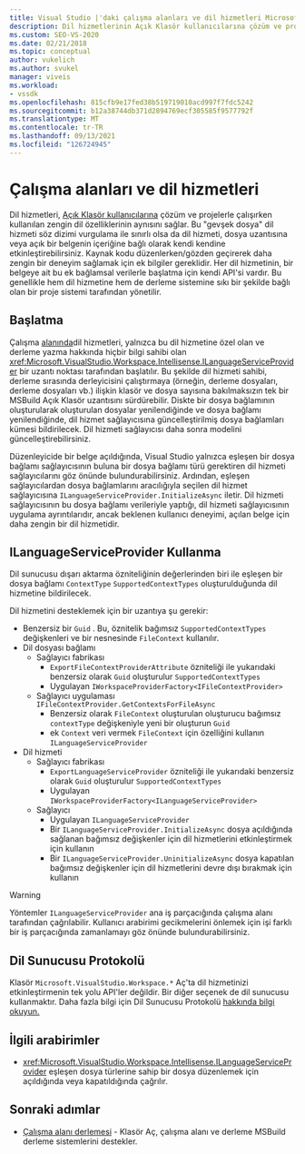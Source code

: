 ```yaml
---
title: Visual Studio |'daki çalışma alanları ve dil hizmetleri Microsoft Docs
description: Dil hizmetlerinin Açık Klasör kullanıcılarına çözüm ve projelerle çalışırken kullanılan zengin dil özelliklerinin aynısını nasıl sağlay olduklarını öğrenin.
ms.custom: SEO-VS-2020
ms.date: 02/21/2018
ms.topic: conceptual
author: vukelich
ms.author: svukel
manager: viveis
ms.workload:
- vssdk
ms.openlocfilehash: 815cfb9e17fed38b519719010acd997f7fdc5242
ms.sourcegitcommit: b12a38744db371d2894769ecf305585f9577792f
ms.translationtype: MT
ms.contentlocale: tr-TR
ms.lasthandoff: 09/13/2021
ms.locfileid: "126724945"
---
```

# <a name="workspaces-and-language-services"></a>Çalışma alanları ve dil hizmetleri

Dil hizmetleri, [Açık Klasör kullanıcılarına](../ide/develop-code-in-visual-studio-without-projects-or-solutions.md) çözüm ve projelerle çalışırken kullanılan zengin dil özelliklerinin aynısını sağlar. Bu "gevşek dosya" dil hizmeti söz dizimi vurgulama ile sınırlı olsa da dil hizmeti, dosya uzantısına veya açık bir belgenin içeriğine bağlı olarak kendi kendine etkinleştirebilirsiniz. Kaynak kodu düzenlerken/gözden geçirerek daha zengin bir deneyim sağlamak için ek bilgiler gereklidir. Her dil hizmetinin, bir belgeye ait bu ek bağlamsal verilerle başlatma için kendi API'si vardır. Bu genellikle hem dil hizmetine hem de derleme sistemine sıkı bir şekilde bağlı olan bir proje sistemi tarafından yönetilir.

## <a name="initialization"></a>Başlatma

Çalışma [alanında](workspaces.md)dil hizmetleri, yalnızca bu dil hizmetine özel olan ve derleme yazma hakkında hiçbir bilgi sahibi olan <xref:Microsoft.VisualStudio.Workspace.Intellisense.ILanguageServiceProvider> bir uzantı noktası tarafından başlatılır. Bu şekilde dil hizmeti sahibi, derleme sırasında derleyicisini çalıştırmaya (örneğin, derleme dosyaları, derleme dosyaları vb.) ilişkin klasör ve dosya sayısına bakılmaksızın tek bir MSBuild Açık Klasör uzantısını sürdürebilir. Diskte bir dosya bağlamının oluşturularak oluşturulan dosyalar yenilendiğinde ve dosya bağlamı yenilendiğinde, dil hizmet sağlayıcısına güncelleştirilmiş dosya bağlamları kümesi bildirilecek. Dil hizmeti sağlayıcısı daha sonra modelini güncelleştirebilirsiniz.

Düzenleyicide bir belge açıldığında, Visual Studio yalnızca eşleşen bir dosya bağlamı sağlayıcısının buluna bir dosya bağlamı türü gerektiren dil hizmeti sağlayıcılarını göz önünde bulundurabilirsiniz. Ardından, eşleşen sağlayıcılardan dosya bağlamlarını aracılığıyla seçilen dil hizmet sağlayıcısına `ILanguageServiceProvider.InitializeAsync` iletir. Dil hizmeti sağlayıcısının bu dosya bağlamı verileriyle yaptığı, dil hizmeti sağlayıcısının uygulama ayrıntılarıdır, ancak beklenen kullanıcı deneyimi, açılan belge için daha zengin bir dil hizmetidir.

## <a name="using-ilanguageserviceprovider"></a>ILanguageServiceProvider Kullanma

Dil sunucusu dışarı aktarma özniteliğinin değerlerinden biri ile eşleşen bir dosya bağlamı `ContextType` `SupportedContextTypes` oluşturulduğunda dil hizmetine bildirilecek.

Dil hizmetini desteklemek için bir uzantıya şu gerekir:

- Benzersiz bir `Guid` . Bu, öznitelik bağımsız `SupportedContextTypes` değişkenleri ve bir nesnesinde `FileContext` kullanılır.
- Dil dosyası bağlamı
  - Sağlayıcı fabrikası
    - `ExportFileContextProviderAttribute` özniteliği ile yukarıdaki benzersiz olarak `Guid` oluşturulur `SupportedContextTypes`
    - Uygulayan `IWorkspaceProviderFactory<IFileContextProvider>`
  - Sağlayıcı uygulaması `IFileContextProvider.GetContextsForFileAsync`
    - Benzersiz olarak `FileContext` oluşturulan oluşturucu bağımsız `contextType` değişkeniyle yeni bir oluşturun `Guid`
    - ek `Context` veri vermek `FileContext` için özelliğini kullanın `ILanguageServiceProvider`
- Dil hizmeti
  - Sağlayıcı fabrikası
    - `ExportLanguageServiceProvider` özniteliği ile yukarıdaki benzersiz olarak `Guid` oluşturulur `SupportedContextTypes`
    - Uygulayan `IWorkspaceProviderFactory<ILanguageServiceProvider>`
  - Sağlayıcı
    - Uygulayan `ILanguageServiceProvider`
    - Bir `ILanguageServiceProvider.InitializeAsync` dosya açıldığında sağlanan bağımsız değişkenler için dil hizmetlerini etkinleştirmek için kullanın
    - Bir `ILanguageServiceProvider.UninitializeAsync` dosya kapatılan bağımsız değişkenler için dil hizmetlerini devre dışı bırakmak için kullanın

>[!WARNING]
>Yöntemler `ILanguageServiceProvider` ana iş parçacığında çalışma alanı tarafından çağrılabilir. Kullanıcı arabirimi gecikmelerini önlemek için işi farklı bir iş parçacığında zamanlamayı göz önünde bulundurabilirsiniz.

## <a name="language-server-protocol"></a>Dil Sunucusu Protokolü

Klasör `Microsoft.VisualStudio.Workspace.*` Aç'ta dil hizmetinizi etkinleştirmenin tek yolu API'ler değildir. Bir diğer seçenek de dil sunucusu kullanmaktır. Daha fazla bilgi için Dil Sunucusu Protokolü [hakkında bilgi okuyun.](language-server-protocol.md)

## <a name="related-interfaces"></a>İlgili arabirimler

- <xref:Microsoft.VisualStudio.Workspace.Intellisense.ILanguageServiceProvider> eşleşen dosya türlerine sahip bir dosya düzenlemek için açıldığında veya kapatıldığında çağrılır.

## <a name="next-steps"></a>Sonraki adımlar

* [Çalışma alanı derlemesi](workspace-build.md) - Klasör Aç, çalışma alanı ve derleme MSBuild derleme sistemlerini destekler.
